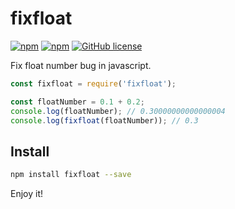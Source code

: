 # fixfloat

[![npm](https://img.shields.io/npm/v/fixfloat.svg?maxAge=60)](https://www.npmjs.com/package/fixfloat)
[![npm](https://img.shields.io/npm/dt/fixfloat.svg?maxAge=60)](https://www.npmjs.com/package/fixfloat)
[![GitHub license](https://img.shields.io/badge/license-MIT-blue.svg)](https://raw.githubusercontent.com/dragonwong/fixfloat/master/LICENSE)

Fix float number bug in javascript.

```js
const fixfloat = require('fixfloat');

const floatNumber = 0.1 + 0.2;
console.log(floatNumber); // 0.30000000000000004
console.log(fixfloat(floatNumber)); // 0.3
```

## Install

```bash
npm install fixfloat --save
```

Enjoy it!
